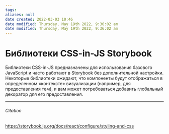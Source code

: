 ```yaml
---
tags: 
aliases: null
date created: 2022-03-03 10:46
date modified: Thursday, May 19th 2022, 9:36:02 am
date modified: Thursday, May 19th 2022, 9:36:02 am
---
```


# Библиотеки CSS-in-JS Storybook

Библиотеки CSS-in-JS предназначены для использования базового JavaScript и часто работают в Storybook без дополнительной настройки. Некоторые библиотеки ожидают, что компоненты будут отображаться в определенном «контексте» визуализации (например, для предоставления тем), и вам может потребоваться добавить глобальный декоратор для его предоставления.

---

###### Citation

https://storybook.js.org/docs/react/configure/styling-and-css
